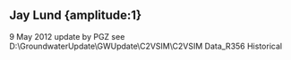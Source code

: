 ## Jay Lund {amplitude:1} 
9 May 2012 update by PGZ see D:\GroundwaterUpdate\GWUpdate\C2VSIM\C2VSIM Data_R356 Historical
